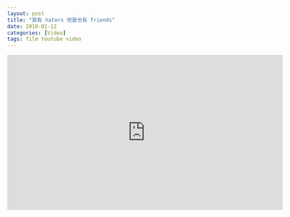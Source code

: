 ```yaml
---
layout: post
title: "我有 haters 但是也有 friends"
date: 2018-02-12
categories: [Video]
tags: film Youtube video
---
```


<div class= "video-responsive">
<iframe width="640" height="360" src="https://www.youtube.com/embed/9AB22543Hls?ecver=1" frameborder="0" allow="autoplay; encrypted-media" allowfullscreen></iframe>
</div>

